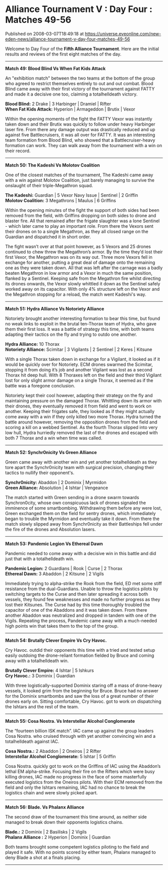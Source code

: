 # Alliance Tournament V : Day Four : Matches 49-56
Published on 2008-03-07T18:49:18 at https://universe.eveonline.com/new-eden-news/alliance-tournament-v-day-four-matches-49-56

Welcome to Day Four of the **Fifth Alliance Tournament**. Here are the initial results and reviews of the first eight matches of the day. 

* * *

**Match 49: Blood Blind Vs When Fat Kids Attack**

An "exhibition match" between the two teams at the bottom of the group who agreed to restrict themselves entirely to out and out combat. Blood Blind came away with their first victory of the tournament against FATTY and made it a decisive one too, claiming a totalhelldeath victory.

**Blood Blind:** 2 Drake | 3 Harbinger | Dramiel | Rifter  
**When Fat Kids Attack:** Hyperion | Armageddon | Brutix | Vexor

Within the opening moments of the fight the FATTY Vexor was instantly taken down and their Brutix was quickly to follow under heavy Harbinger laser fire. From there any damage output was drastically reduced and up against five Battlecruisers, it was all over for FATTY. It was an interesting team formation from Blood Blind, who showed that a Battlecruiser-heavy formation can work. They can walk away from the tournament with a win on their record. 

* * *

**Match 50: The Kadeshi Vs Molotov Coalition**

One of the closest matches of the tournament, The Kadeshi came away with a win against Molotov Coalition, just barely managing to survive the onslaught of their triple-Megathron squad.

**The Kadeshi:** Guardian | 5 Vexor Navy Issue | Sentinel | 2 Griffin  
**Molotov Coalition:** 3 Megathrons | Maulus | 6 Griffins

Within the opening minutes of the fight the support of both sides had been removed from the field, with Griffins dropping on both sides to drone and blaster fire. All that remained after the frigate slaughter was a lone Sentinel - which later came to play an important role. From there the Vexors sent their drones on to a single Megathron, as they all closed range on the Guardian and dispatched it in short order.

The fight wasn’t over at that point however, as 5 Vexors and 25 drones continued to chew threw the Megathron’s armor. By the time they’d lost their first Vexor, the Megathron was on its way out. Three more Vexors fell in exchange for another, putting a great deal of damage onto the remaining one as they were taken down. All that was left after the carnage was a badly beaten Megathron in low armor and a Vexor in much the same position, flanked by a Sentinel. Keeping safe from the Megathron fire whilst directing its drones onwards, the Vexor slowly whittled it down as the Sentinel safely worked away on its capacitor. With only 4% structure left on the Vexor and the Megathron stopping for a reload, the match went Kadeshi's way. 

* * *

**Match 51: Hydra Alliance Vs Notoriety Alliance**

Notoriety brought another interesting formation to bear this time, but found no weak links to exploit in the brutal ten-Thorax team of Hydra, who gave them their first loss. It was a battle of strategy this time, with both teams adapting their tactics on the fly and trying to outdo one another.

**Hydra Alliance:** 10 Thorax  
**Notoriety Alliance:** Scimitar | 3 Vigilants | 2 Sentinel | 2 Keres | Kitsune

With a single Thorax taken down in exchange for a Vigilant, it looked as if it would be quickly over for Notoriety. ECM drones swarmed the Scimitar, stopping it from doing it’s job and another Vigilant was lost as a second Thorax hit deep hull. With 8 Thoraxes left on the field and their third Vigilant lost for only slight armor damage on a single Thorax, it seemed as if the battle was a foregone conclusion.

Notoriety kept their cool however, adapting their strategy on the fly and maintaining pressure on the damaged Thorax. Whittling down its armor with their drones, they eventually removed it from field and went to work on another. Keeping their frigates safe, they looked as if they might actually come away with a win if they only killed two more Thorax. Hydra turned the battle around however, removing the opposition drones from the field and scoring a kill on a webbed Sentinel. As the fourth Thorax slipped into very low hull, Hydra hurriedly removed the last of the drones and escaped with both 7 Thorax and a win when time was called. 

* * *

**Match 52: Synchr0nicity Vs Green Alliance**

Green came away with another win and yet another totalhelldeath as they tore apart the Synchr0nicity team with surgical precision, changing their tactics to nullify their opponent's.

**Synchr0nicity:** Abaddon | 2 Dominix | Myrmidon  
**Green Alliance:** Absolution | 4 Ishtar | Vengeance

The match started with Green sending in a drone swarm towards Synchron0city, whose own conspicuous lack of drones signaled the imminence of some smartbombing. Withdrawing them before any were lost, Green exchanged them on the field for sentry drones, which immediately began to trouble the Myrmidon and eventually take it down. From there the match slowly slipped away from Synchr0nicity as their Battleships fell under the fire of the drones and Absolution lasers. 

* * *

**Match 53: Pandemic Legion Vs Ethereal Dawn**

Pandemic needed to come away with a decisive win in this battle and did just that with a totalhelldeath win.

**Pandemic Legion:** 2 Guardians | Rook | Curse | 2 Thorax  
**Ethereal Dawn:** 3 Abaddon | 2 Kitsune | 2 Vigils

Immediately trying to alpha-strike the Rook from the field, ED met some stiff resistance from the dual-Guardians. Unable to throw the logistics pilots by switching targets to the Curse and then later spreading it across both vessels, they found few weaknesses and made no further progress as they lost their Kitsunes. The Curse had by this time thoroughly troubled the capacitor of one of the Abaddons and it was taken down. From there another Abaddon was neutralized and dropped in tandem with one of the Vigils. Repeating the process, Pandemic came away with a much-needed high points win that takes them to the top of the group. 

* * *

**Match 54: Brutally Clever Empire Vs Cry Havoc.**

Cry Havoc. outdid their opponents this time with a tried and tested setup easily outdoing the drone-reliant formation fielded by Bruce and coming away with a totalhelldeath win.

**Brutally Clever Empire:** 4 Ishtar | 5 Ishkurs  
**Cry Havoc.:** 3 Dominix | Guardian

With three logistically-supported Dominix staring off a mass of drone-heavy vessels, it looked grim from the beginning for Bruce. Bruce had no answer for the Dominix smartbombs and saw the loss of a great number of their drones early on. Sitting comfortable, Cry Havoc. got to work on dispatching the Ishtars and the rest of the team. 

* * *

**Match 55: Cosa Nostra. Vs Interstellar Alcohol Conglomerate**

The “fourteen billion ISK match”. IAC came up against the group leaders Cosa Nostra. who cruised through with yet another convincing win and a totalhelldeath against IAC.

**Cosa Nostra.:** 2 Abaddon | 2 Oneiros | 2 Rifter  
**Interstellar Alcohol Conglomerate:** 5 Ishtar | 5 Griffin

Cosa Nostra. quickly got to work on the Griffins of IAC using the Abaddon’s lethal EM alpha-strike. Focusing their fire on the Rifters which were busy killing drones, IAC made no progress in the face of some masterfully executed logistics from the Oneiros pilots. With their ECM removed from the field and only the Ishtars remaining, IAC had no chance to break the logistics chain and were slowly picked apart. 

* * *

**Match 56: Blade. Vs Phalanx Alliance**

The second draw of the tournament this time around, as neither side managed to break down their opponents logistics chains.

**Blade.:** 2 Dominix | 2 Basilisks | 2 Vigils  
**Phalanx Alliance :** 2 Hyperion | Dominix | Guardian

Both teams brought some competent logistics piloting to the field and played it safe. With no points scored by either team, Phalanx managed to deny Blade a shot at a finals placing. 

* * *
